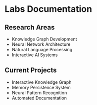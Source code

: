 # Labs Documentation

## Research Areas
- Knowledge Graph Development
- Neural Network Architecture
- Natural Language Processing
- Interactive AI Systems

## Current Projects
- Interactive Knowledge Graph
- Memory Persistence System
- Neural Pattern Recognition
- Automated Documentation